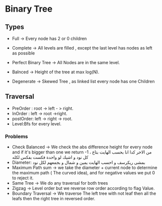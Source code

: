# Binary Tree

## Types

- Full -> Every node has 2 or 0 children

- Complete -> All levels are filled , except the last level has nodes as left as possible
- Perfect Binary Tree -> All Nodes are in the same level.
- Balnced -> Height of the tree at max log(N).
- Degenerate -> Skewed Tree , as linked list every node has one Children

## Traversal

- PreOrder : root -> left -  > right.
- InOrder : left -> root ->right.
- postOrder: left -> right -> root.
- Level:Bfs for every level.

### Problems

- Check Balanced -> We check the abs difference height for every node and if it's bigger than one we return -1  ، من الاخر كدا انا بحسب الهايت بتاع كل نود و اشيك لو واحدة فكست بفكس لكله
- Diameter: بمشى ريكرسف و احسب الهايت يمين و شمال و بجمعهم لكل نود
- Maximum Path sum -> we take the diameter + current node to determine the maximum path ( The curved idea), and for negative values we put 0 to reject it.
- Same Tree -> We do any traversal for both trees
- Zigzag -> Level order but we reverse row order according to flag Value.
- Boundary Traversal -> We traverse The left tree with not leaf then all the leafs then the right tree in reversed order.
